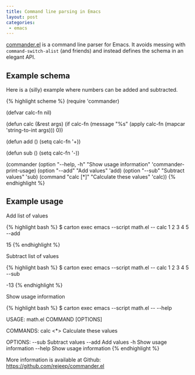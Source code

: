 ```yaml
---
title: Command line parsing in Emacs
layout: post
categories:
 - emacs
---
```


[commander.el](https://github.com/rejeep/commander.el) is a command
line parser for Emacs. It avoids messing with `command-switch-alist`
(and friends) and instead defines the schema in an elegant API.

## Example schema

Here is a (silly) example where numbers can be added and subtracted.

{% highlight scheme %}
(require 'commander)

(defvar calc-fn nil)

(defun calc (&rest args)
  (if calc-fn
      (message "%s" (apply calc-fn (mapcar 'string-to-int args)))
    0))

(defun add ()
  (setq calc-fn '+))

(defun sub ()
  (setq calc-fn '-))

(commander
 (option "--help, -h" "Show usage information" 'commander-print-usage)
 (option "--add" "Add values" 'add)
 (option "--sub" "Subtract values" 'sub)
 (command "calc [*]" "Calculate these values" 'calc))
{% endhighlight %}

## Example usage

Add list of values

{% highlight bash %}
$ carton exec emacs --script math.el -- calc 1 2 3 4 5 --add

15
{% endhighlight %}

Subtract list of values

{% highlight bash %}
$ carton exec emacs --script math.el -- calc 1 2 3 4 5 --sub

-13
{% endhighlight %}

Show usage information

{% highlight bash %}
$ carton exec emacs --script math.el -- --help

USAGE: math.el COMMAND [OPTIONS]

COMMANDS:
 calc <*>            Calculate these values

OPTIONS:
 --sub               Subtract values
 --add               Add values
 -h                  Show usage information
 --help              Show usage information
{% endhighlight %}

More information is available at Github: <https://github.com/rejeep/commander.el>

